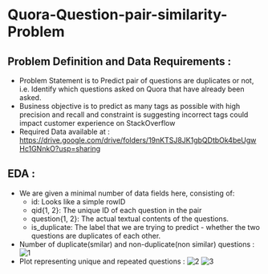 # Quora-Question-pair-similarity-Problem
## Problem Definition and Data Requirements :
- Problem Statement is to Predict pair of questions are duplicates or not, i.e. Identify which questions asked on Quora that have already been asked.
- Business objective is to predict as many tags as possible with high precision and recall and constraint is suggesting incorrect tags could impact customer experience on StackOverflow
- Required Data available at : https://drive.google.com/drive/folders/19nKTSJ8JK1gbQDtbOk4beUgwHc1GNnkO?usp=sharing

## EDA :
- We are given a minimal number of data fields here, consisting of:
  - id:  Looks like a simple rowID
  - qid{1, 2}:  The unique ID of each question in the pair
  - question{1, 2}:  The actual textual contents of the questions.
  - is_duplicate:  The label that we are trying to predict - whether the two questions are duplicates of each other.
- Number of duplicate(smilar) and non-duplicate(non similar) questions :
![1](https://user-images.githubusercontent.com/54996809/154850643-d8a201fa-9cfe-40d6-a86c-bfd30673d846.png)
- Plot representing unique and repeated questions :
![2](https://user-images.githubusercontent.com/54996809/154850816-dbc55b9a-a421-4247-b498-08a1632ef45d.png)
![3](https://user-images.githubusercontent.com/54996809/154850907-4ef075d4-d0b7-4245-9295-44ddd41a4a16.png)
